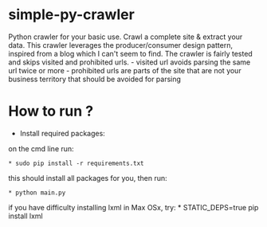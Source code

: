 simple-py-crawler
=================

Python crawler for your basic use. Crawl a complete site &amp; extract your data.
This crawler leverages the producer/consumer design pattern, inspired from a blog which I can't seem to find.
The crawler is fairly tested and skips visited and prohibited urls.
    - visited url avoids parsing the same url twice or more
    - prohibited urls are parts of the site that are not your business territory that should be avoided for parsing


How to run ?
============

* Install required packages:

on the cmd line run:

    * sudo pip install -r requirements.txt

this should install all packages for you, then run:

    * python main.py


if you have difficulty installing lxml in Max OSx, try:
    * STATIC_DEPS=true pip install lxml